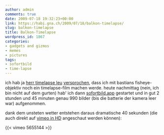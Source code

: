 ```yaml
---
author: admin
comments: true
date: 2009-07-18 19:32:23+00:00
link: https://habi.gna.ch/2009/07/18/balkon-timelapse/
slug: balkon-timelapse
title: Balkon-Timelapse
wordpress_id: 1867
categories:
- gadgets and gizmos
- memes
- pictures
tags:
- sofortbild
- time-lapse
---
```


ich hab ja [herr timelapse leu](http://leumund.ch/) [versprochen](https://habi.gna.ch/2009/07/12/fun-with-a-fisheye-lens/#comment-12542), dass ich mit bastians fisheye-objektiv noch ein timelapse-film machen werde.
heute nachmittag (nein, ich bin nicht auf dem gurten) hab' ich dann [sofortbild.app](http://www.sofortbildapp.com/) gestartet und in gut 2 stunden und 45 minuten genau 990 bilder (bis die batterie der kamera leer war) aufgenommen.

dank dem unsteten wetter entstehen daraus dramatische 40 sekunden (die auch direkt auf [vimeo in HD](http://vimeo.com/5655144?hd=1) angeschaut werden können):

{{< vimeo 5655144 >}}
